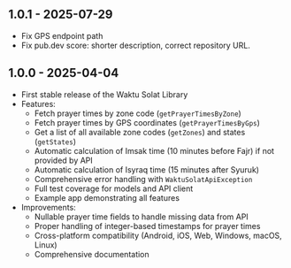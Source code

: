 ## 1.0.1 - 2025-07-29

* Fix GPS endpoint path
* Fix pub.dev score: shorter description, correct repository URL.

## 1.0.0 - 2025-04-04

* First stable release of the Waktu Solat Library
* Features:
  * Fetch prayer times by zone code (`getPrayerTimesByZone`)
  * Fetch prayer times by GPS coordinates (`getPrayerTimesByGps`)
  * Get a list of all available zone codes (`getZones`) and states (`getStates`)
  * Automatic calculation of Imsak time (10 minutes before Fajr) if not provided by API
  * Automatic calculation of Isyraq time (15 minutes after Syuruk)
  * Comprehensive error handling with `WaktuSolatApiException`
  * Full test coverage for models and API client
  * Example app demonstrating all features
* Improvements:
  * Nullable prayer time fields to handle missing data from API
  * Proper handling of integer-based timestamps for prayer times
  * Cross-platform compatibility (Android, iOS, Web, Windows, macOS, Linux)
  * Comprehensive documentation
